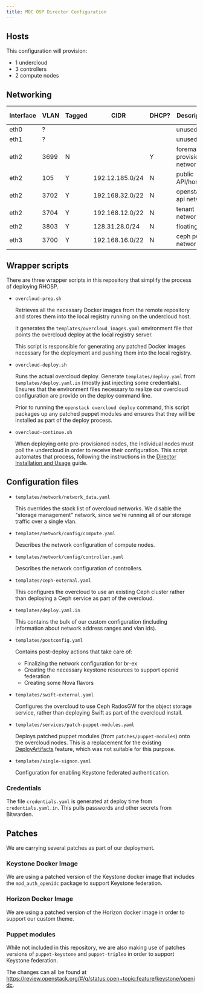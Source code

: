 ```yaml
---
title: MOC OSP Director Configuration
---
```


## Hosts

This configuration will provision:

- 1 undercloud
- 3 controllers
- 2 compute nodes

## Networking

| Interface | VLAN | Tagged | CIDR              | DHCP? | Description         | Director network |
|-----------|------|--------|-------------------|-------|---------------------|------------------|
| eth0      | ? |        |                   |       | unused  ||
| eth1      | ? |        |                   |       | unused  ||
| eth2      | 3699    | N      |                   | Y     | foreman provisioning network | |
| eth2      | 105  | Y      | 192.12.185.0/24   | N     | public API/horizon | External |
| eth2      | 3702 | Y      | 192.168.32.0/22   | N     | openstack api network | InternalApi |
| eth2      | 3704 | Y      | 192.168.12.0/22   | N     | tenant networks | Tenant |
| eth2      | 3803 | Y      | 128.31.28.0/24    | N     | floating ip | |
| eth3      | 3700 | Y      | 192.168.16.0/22   | N     | ceph public network | Storage |

## Wrapper scripts

There are three wrapper scripts in this repository that simplify the
process of deploying RHOSP.

- `overcloud-prep.sh`

  Retrieves all the necessary Docker images from the remote repository
  and stores them into the local registry running on the undercloud
  host.

  It generates the `templates/overcloud_images.yaml` environment file
  that points the overcloud deploy at the local registry server.

  This script is responsible for generating any patched Docker images
  necessary for the deployment and pushing them into the local
  registry.

- `overcloud-deploy.sh`

  Runs the actual overcloud deploy. Generate `templates/deploy.yaml`
  from `templates/deploy.yaml.in` (mostly just injecting some
  credentials).  Ensures that the environment files necessary to
  realize our overcloud configuration are provide on the deploy
  command line.

  Prior to running the `openstack overcloud deploy` command, this
  script packages up any patched puppet modules and ensures that they
  will be installed as part of the deploy process.

- `overcloud-continue.sh`

  When deploying onto pre-provisioned nodes, the individual nodes must
  poll the undercloud in order to receive their configuration.  This
  script automates that process, following the instructions in
  the [Director Installation and Usage][] guide.

[director installation and usage]: https://access.redhat.com/documentation/en-us/red_hat_openstack_platform/12/html-single/director_installation_and_usage/#sect-Polling_the_Metadata_Server

## Configuration files

- `templates/network/network_data.yaml`

  This overrides the stock list of overcloud networks. We disable the
  "storage management" network, since we're running all of our storage
  traffic over a single vlan.

- `templates/network/config/compute.yaml`
  
  Describes the network configuration of compute nodes.

- `templates/network/config/controller.yaml`

  Describes the network configuration of controllers.

- `templates/ceph-external.yaml`

  This configures the overcloud to use an existing Ceph cluster rather
  than deploying a Ceph service as part of the overcloud.

- `templates/deploy.yaml.in`

  This contains the bulk of our custom configuration (including
  information about network address ranges and vlan ids).

- `templates/postconfig.yaml`

  Contains post-deploy actions that take care of:

  - Finalizing the network configuration for br-ex
  - Creating the necessary keystone resources to support openid
    federation
  - Creating some Nova flavors

- `templates/swift-external.yaml`

  Configures the overcloud to use Ceph RadosGW for the object storage
  service, rather than deploying Swift as part of the overcloud
  install.

- `templates/services/patch-puppet-modules.yaml`

  Deploys patched puppet modules (from `patches/puppet-modules`) onto
  the overcloud nodes.  This is a replacement for the existing
  [DeployArtifacts][] feature, which was not suitable for this
  purpose.

  [deployartifacts]: http://hardysteven.blogspot.com/2016/08/tripleo-deploy-artifacts-and-puppet.html

- `templates/single-signon.yaml`

  Configuration for enabling Keystone federated authentication.

### Credentials

The file `credentials.yaml` is generated at deploy time from
`credentials.yaml.in`.  This pulls passwords and other secrets from
Bitwarden.

## Patches

We are carrying several patches as part of our deployment.

### Keystone Docker Image

We are using a patched version of the Keystone docker image that
includes the `mod_auth_openidc` package to support Keystone
federation.

### Horizon Docker Image

We are using a patched version of the Horizon docker image in order to
support our custom theme.

### Puppet modules

While not included in this repository, we are also making use of
patches versions of `puppet-keystone` and `puppet-tripleo` in order to
support Keystone federation.

The changes can all be found at
https://review.openstack.org/#/q/status:open+topic:feature/keystone/openidc.

